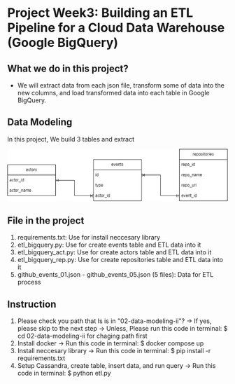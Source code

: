 # Project Week3: Building an ETL Pipeline for a Cloud Data Warehouse (Google BigQuery)

## What we do in this project?
- We will extract data from each json file, transform some of data into the new columns, and load transformed data into each table in Google BigQuery.

## Data Modeling
In this project, We build 3 tables and extract 

![Data Modeling](data_model.png)


## File in the project
1. requirements.txt:  Use for install neccesary library
2. etl_bigquery.py:  Use for create events table and ETL data into it
3. etl_bigquery_act.py:  Use for create actors table and ETL data into it
4. etl_bigquery_rep.py:  Use for create repositories table and ETL data into it
5. github_events_01.json - github_events_05.json (5 files):  Data for ETL process


## Instruction
1. Please check you path that Is is in "02-data-modeling-ii"? 
-> If yes, please skip to the next step
-> Unless, Please run this code in terminal: $ cd 02-data-modeling-ii for chaging path first
2. Install docker -> Run this code in terminal: $ docker compose up
3. Install neccesary library -> Run this code in terminal: $ pip install -r requirements.txt
4. Setup Cassandra, create table, insert data, and run query -> Run this code in terminal: $ python etl.py
